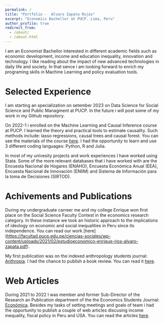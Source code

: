 ```yaml
---
permalink: /
title: "Portfolio -  Alvaro Zapata Rojas"
excerpt: "Economics Bachellor at PUCP. Lima, Peru"
author_profile: true
redirect_from: 
  - /about/
  - /about.html
---
```


I am an Economist Bachellor interested in different academic fields such as economic development, income and education inequality, innovation and technology. I like reading about the impact of new advanced technologies in daily life and society. In that sence i am looking forward to enrich my programing skills in Machine Learning and policy evaluation tools.

Selected Experience
======
I am starting an specialization on setember 2023 on Data Science for Social Science and Public Managment at PUCP. In the future i will post some of my work in my Github repository.

On 2022-1 i enrolled on the Machine Learning and Causal Inference course at PUCP. I learned the theory and practical tools to estimate causality. Such methods include: lasso regressions, causal trees and causal forest. You can see the materials of the course [here](https://github.com/AlvaroZapata27/Machine-Learning-and-Causal-Inference-PUCP). I had the opportunity to learn and use 3 different coding languages: Python, R and Julia. 

In most of my univesity projects and work experiences I have worked using Stata. Some of the more relevant databases that i have worked with are the Encuesta Nacional de Hogares (ENAHO), Encuesta Económica Anual (EEA), Encuesta Nacional de Innovación (ENIIM) and Sistema de Información para la toma de Decisiones (SIRTOD).

Achivements and Publications
======
During my undergraduate carreer me and my college Enrique won first place on the Social Science Faculty Contest in the economics research category. In these instance we took an historic approach to the implications of ideology on economic and social inequalities in Peru since its independence. You can read our work [here] (https://facultad.pucp.edu.pe/ciencias-sociales/wp-content/uploads/2021/02/estudioeconomico-enrique-rios-alvaro-zapata.pdf).

My first publication was on the indexed anthropology students journal: [Anthropía](https://revistas.pucp.edu.pe/index.php/anthropia). I had the chance to publish a book review. You can read it [here](https://revistas.pucp.edu.pe/index.php/anthropia/article/view/22267).

Web Articles
======
During 2021 to 2022 I was member and former Sub-Director of the Research an Publication department of the the Economics Students Journal: [Económica](https://economica.pe/). Besides my tasks of setting meetings and goals of team i had the opportunity to publish a couple of web articles discusing income inequality, fiscal policy in Peru and USA. You can read the articles [here](https://economica.pe/?s=alvaro+zapata).
